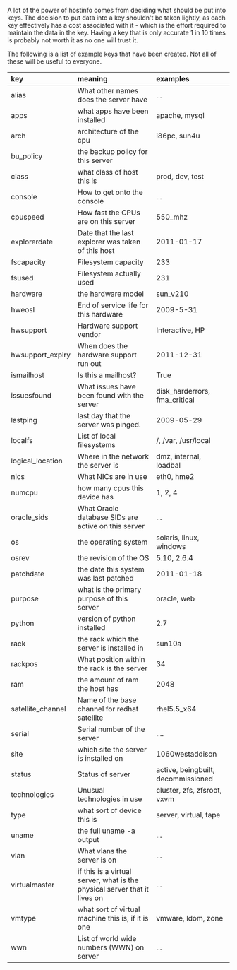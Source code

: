 A lot of the power of hostinfo comes from deciding what should be put into keys. The decision to put data into a key shouldn't be taken lightly, as each key effectively has a cost associated with it - which is the effort required to maintain the data in the key. Having a key that is only accurate 1 in 10 times is probably not worth it as no one will trust it.

The following is a list of example keys that have been created. Not all of these will be useful to everyone.

| **key** | **meaning**  | **examples** |
|:--------|:-------------|:-------------|
| alias   | What other names does the server have| ...          |
| apps    | what apps have been installed | apache, mysql |
| arch    | architecture of the cpu | i86pc, sun4u |
| bu\_policy| the backup policy for this server |              |
| class   | what class of host this is | prod, dev, test |
| console | How to get onto the console | ...          |
| cpuspeed | How fast the CPUs are on this server | 550\_mhz     |
| explorerdate | Date that the last explorer was taken of this host| 2011-01-17   |
| fscapacity | Filesystem capacity | 233          |
| fsused  | Filesystem actually used| 231          |
| hardware | the hardware model | sun\_v210    |
| hweosl  | End of service life for this hardware | 2009-5-31    |
| hwsupport | Hardware support vendor | Interactive, HP |
| hwsupport\_expiry | When does the hardware support run out | 2011-12-31   |
| ismailhost | Is this a mailhost? | True         |
| issuesfound | What issues have been found with the server | disk\_harderrors, fma\_critical |
| lastping | last day that the server was pinged. | 2009-05-29   |
| localfs | List of local filesystems | /, /var, /usr/local |
| logical\_location | Where in the network the server is | dmz, internal, loadbal |
| nics    | What NICs are in use| eth0, hme2   |
| numcpu  | how many cpus this device has | 1, 2, 4      |
| oracle\_sids | What Oracle database SIDs are active on this server | ...          |
| os      | the operating system |  solaris, linux, windows |
| osrev   | the revision of the OS |  5.10, 2.6.4 |
| patchdate | the date this system was last patched | 2011-01-18   |
| purpose | what is the primary purpose of this server | oracle, web  |
| python  | version of python installed | 2.7          |
| rack    | the rack which the server is installed in | sun10a       |
| rackpos | What position within the rack is the server | 34           |
| ram     | the amount of ram the host has | 2048         |
| satellite\_channel | Name of the base channel for redhat satellite | rhel5.5\_x64 |
| serial  | Serial number of the server| ....         |
| site    | which site the server is installed on  | 1060westaddison |
| status  | Status of server | active, beingbuilt, decommissioned |
| technologies | Unusual technologies in use | cluster, zfs, zfsroot, vxvm |
| type    | what sort of device this is | server, virtual, tape |
| uname   | the full uname -a output | ...          |
| vlan    | What vlans the server is on | ...          |
| virtualmaster | if this is a virtual server, what is the physical server that it lives on | ...          |
| vmtype  | what sort of virtual machine this is, if it is one | vmware, ldom, zone |
| wwn     | List of world wide numbers (WWN) on server | ...          |